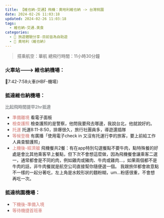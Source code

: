 ```yaml
---
title: 【維也納-交通】飛機：奧地利維也納 -> 台灣桃園
date: 2024-02-26 11:03:18
updated: 2024-02-26 11:03:18
tags:
  - 維也納-交通.美食
categories: 
  - 🌴 旅遊體驗分享-目前皆為自助遊
  - 🥥 奧地利（維也納)  
---
```

>搭乘航空：華航
>總飛行時間：11小時30分鐘
<!-- more -->
### 火車站---> 維也納機場：
🚄7:42-7:58火車(HBF-機場）
### 抵達維也納機場：
**<font color=#909497>比起飛時間提早2hr抵達</font>**
+ <font color=#D1756F>準備離境</font> 
看電子面板
+ <font color=#D1756F>檢查護照</font>
檢查護照的是警察，他問我要飛去哪邊，我說台北，他就說好的。
+ <font color=#D1756F>托運</font>
托運8:11-8:50，排爆很久，旅行社團員多，導遊還插隊
+ <font color=#D1756F>等候登機</font>
有廣播「使用電子check in 又沒有托運行李的旅客，要上前給工作人員查驗護照」
+ <font color=#D1756F>上機後-經濟艙</font>
飛機餐共2餐：有在app特別勾選餐點不要牛肉，點特殊餐的好處是會比其他乘客早上餐點，但下次不會想這麼做，因為飛機餐會讓乘客二選一，通常都會是不同的肉，例如雞肉或豬肉、牛肉或雞肉…，如果兩個都不是牛肉的話，非牛肉餐就是航空公司直接幫你隨便選一個。
我跟旅伴都會故意點不一樣的一起分著吃，左上角是水餃形狀的麵粉糊，um…粉感很重，不會想再吃一次。
### 抵達桃園機場：
+ <font color=#D1756F>下機後-準備入境</font>
+ <font color=#D1756F>等待機捷首班車</font>
